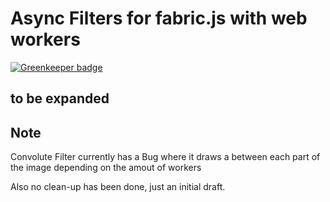 # Async Filters for fabric.js with web workers

[![Greenkeeper badge](https://badges.greenkeeper.io/pixolith/fabricjs-async-web-worker-filters.svg)](https://greenkeeper.io/)

## to be expanded

## Note
Convolute Filter currently has a Bug where it draws a between each part of the image depending on the amout of
workers

Also no clean-up has been done, just an initial draft.

